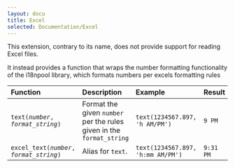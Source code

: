 ```yaml
---
layout: docu
title: Excel
selected: Documentation/Excel
---
```


This extension, contrary to its name, does not provide support for reading Excel files.

It instead provides a function that wraps the number formatting functionality of the i18npool library, which formats numbers per excels formatting rules

| Function                                        | Description                                                          | Example                           | Result    |
|:------------------------------------------------|:---------------------------------------------------------------------|:----------------------------------|:----------|
| `text(`*`number`*`, `*`format_string`*`)`       | Format the given `number` per the rules given in the `format_string` | `text(1234567.897, 'h AM/PM')`    | `9 PM`    |
| `excel_text(`*`number`*`, `*`format_string`*`)` | Alias for `text`.                                                    | `text(1234567.897, 'h:mm AM/PM')` | `9:31 PM` |
